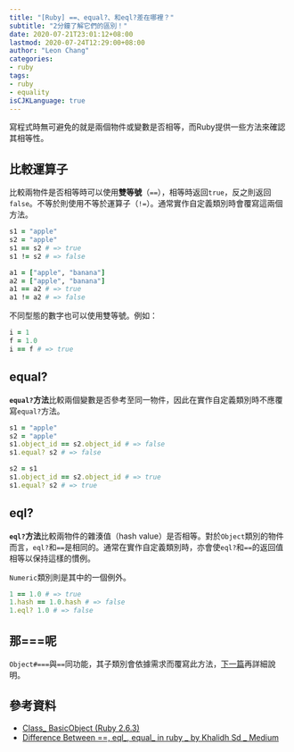 ```yaml
---
title: "[Ruby] ==、equal?、和eql?差在哪裡？"
subtitle: "2分鐘了解它們的區別！"
date: 2020-07-21T23:01:12+08:00
lastmod: 2020-07-24T12:29:00+08:00
author: "Leon Chang"
categories:
- ruby
tags:
- ruby
- equality
isCJKLanguage: true
---
```


寫程式時無可避免的就是兩個物件或變數是否相等，而Ruby提供一些方法來確認其相等性。

## 比較運算子

比較兩物件是否相等時可以使用**雙等號**（`==`），相等時返回`true`，反之則返回`false`。不等於則使用不等於運算子（`!=`）。通常實作自定義類別時會覆寫這兩個方法。

```ruby
s1 = "apple"
s2 = "apple"
s1 == s2 # => true
s1 != s2 # => false

a1 = ["apple", "banana"]
a2 = ["apple", "banana"]
a1 == a2 # => true
a1 != a2 # => false
```

不同型態的數字也可以使用雙等號。例如：

```ruby
i = 1
f = 1.0
i == f # => true
```

## equal?

**`equal?`方法**比較兩個變數是否參考至同一物件，因此在實作自定義類別時不應覆寫`equal?`方法。

``` ruby
s1 = "apple"
s2 = "apple"
s1.object_id == s2.object_id # => false
s1.equal? s2 # => false

s2 = s1
s1.object_id == s2.object_id # => true
s1.equal? s2 # => true
```

## eql?

**`eql?`方法**比較兩物件的雜湊值（hash value）是否相等。對於`Object`類別的物件而言，`eql?`和`==`是相同的。通常在實作自定義類別時，亦會使`eql?`和`==`的返回值相等以保持這樣的慣例。

`Numeric`類別則是其中的一個例外。

```ruby
1 == 1.0 # => true
1.hash == 1.0.hash # => false
1.eql? 1.0 # => false
```

## 那===呢

`Object#===`與`==`同功能，其子類別會依據需求而覆寫此方法，[下一篇][NextArticle]再詳細說明。

## 參考資料

- [Class_ BasicObject (Ruby 2.6.3)](https://ruby-doc.org/core-2.6.3/BasicObject.html)
- [Difference Between ==, eql_, equal_ in ruby _ by Khalidh Sd _ Medium](https://medium.com/@khalidh64/difference-between-eql-equal-in-ruby-2ffa7f073532)

[NextArticle]: /posts/ruby-triple-equals
